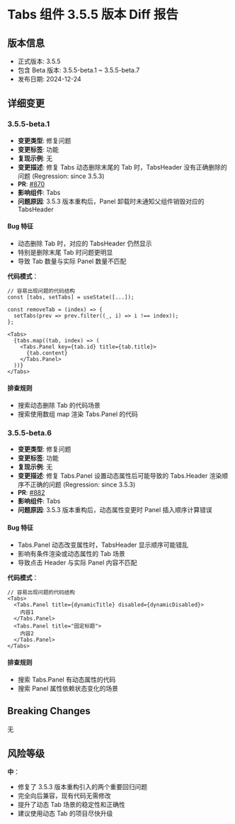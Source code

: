 # Tabs 组件 3.5.5 版本 Diff 报告

## 版本信息
- 正式版本: 3.5.5
- 包含 Beta 版本: 3.5.5-beta.1 ~ 3.5.5-beta.7
- 发布日期: 2024-12-24

## 详细变更

### 3.5.5-beta.1
- **变更类型**: 修复问题
- **变更标签**: 功能
- **复现示例**: 无
- **变更描述**: 修复 Tabs 动态删除末尾的 Tab 时，TabsHeader 没有正确删除的问题 (Regression: since 3.5.3)
- **PR**: [#870](https://github.com/sheinsight/shineout-next/pull/870)
- **影响组件**: Tabs
- **问题原因**: 3.5.3 版本重构后，Panel 卸载时未通知父组件销毁对应的 TabsHeader

#### Bug 特征
- 动态删除 Tab 时，对应的 TabsHeader 仍然显示
- 特别是删除末尾 Tab 时问题更明显
- 导致 Tab 数量与实际 Panel 数量不匹配

**代码模式**：
```tsx
// 容易出现问题的代码结构
const [tabs, setTabs] = useState([...]);

const removeTab = (index) => {
  setTabs(prev => prev.filter((_, i) => i !== index));
};

<Tabs>
  {tabs.map((tab, index) => (
    <Tabs.Panel key={tab.id} title={tab.title}>
      {tab.content}
    </Tabs.Panel>
  ))}
</Tabs>
```

#### 排查规则
- 搜索动态删除 Tab 的代码场景
- 搜索使用数组 map 渲染 Tabs.Panel 的代码

### 3.5.5-beta.6
- **变更类型**: 修复问题
- **变更标签**: 功能
- **复现示例**: 无
- **变更描述**: 修复 Tabs.Panel 设置动态属性后可能导致的 Tabs.Header 渲染顺序不正确的问题 (Regression: since 3.5.3)
- **PR**: [#882](https://github.com/sheinsight/shineout-next/pull/882)
- **影响组件**: Tabs
- **问题原因**: 3.5.3 版本重构后，动态属性变更时 Panel 插入顺序计算错误

#### Bug 特征
- Tabs.Panel 动态改变属性时，TabsHeader 显示顺序可能错乱
- 影响有条件渲染或动态属性的 Tab 场景
- 导致点击 Header 与实际 Panel 内容不匹配

**代码模式**：
```tsx
// 容易出现问题的代码结构
<Tabs>
  <Tabs.Panel title={dynamicTitle} disabled={dynamicDisabled}>
    内容1
  </Tabs.Panel>
  <Tabs.Panel title="固定标题">
    内容2
  </Tabs.Panel>
</Tabs>
```

#### 排查规则
- 搜索 Tabs.Panel 有动态属性的代码
- 搜索 Panel 属性依赖状态变化的场景

## Breaking Changes

无

## 风险等级

**中**：
- 修复了 3.5.3 版本重构引入的两个重要回归问题
- 完全向后兼容，现有代码无需修改
- 提升了动态 Tab 场景的稳定性和正确性
- 建议使用动态 Tab 的项目尽快升级